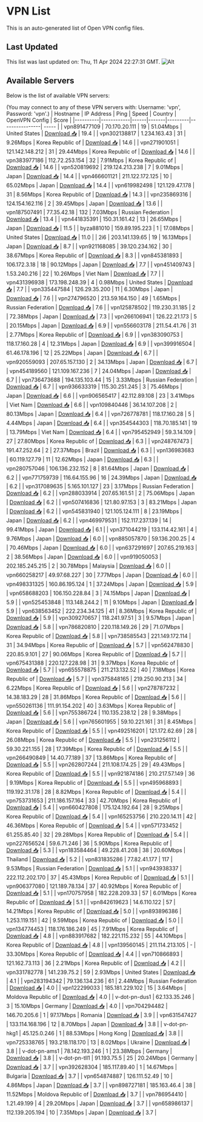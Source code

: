 # VPN List

This is an auto-generated list of Open VPN config files.

## Last Updated

This list was last updated on: Thu, 11 Apr 2024 22:27:31 GMT.
![Alt](https://repobeats.axiom.co/api/embed/186b98318ef1479477931607c1ad7d823f12451f.svg "Repobeats analytics image")

## Available Servers

Below is the list of available VPN servers:

(You may connect to any of these VPN servers with: Username: 'vpn', Password: 'vpn'.)
| Hostname | IP Address | Ping | Speed | Country | OpenVPN Config | Score |
|----------|------------|------|-------|---------|----------------| ----- |
| vpn891477109 | 70.170.20.111 | 19 | 51.04Mbps | United States | [Download 📥](./configs/server_0_US.ovpn) | 19.4 |
| vpn302138817 | 1.234.163.43 | 31 | 9.26Mbps | Korea Republic of | [Download 📥](./configs/server_1_KR.ovpn) | 14.6 |
| vpn271901051 | 121.142.148.212 | 31 | 29.44Mbps | Korea Republic of | [Download 📥](./configs/server_2_KR.ovpn) | 14.6 |
| vpn383977186 | 112.72.253.154 | 32 | 7.91Mbps | Korea Republic of | [Download 📥](./configs/server_3_KR.ovpn) | 14.6 |
| vpn520819692 | 219.124.213.238 | 7 | 9.01Mbps | Japan | [Download 📥](./configs/server_4_JP.ovpn) | 14.4 |
| vpn466601121 | 211.122.172.125 | 10 | 65.02Mbps | Japan | [Download 📥](./configs/server_5_JP.ovpn) | 14.4 |
| vpn619982498 | 121.129.47.178 | 31 | 8.56Mbps | Korea Republic of | [Download 📥](./configs/server_6_KR.ovpn) | 14.3 |
| vpn235869316 | 124.154.162.116 | 2 | 39.45Mbps | Japan | [Download 📥](./configs/server_7_JP.ovpn) | 13.6 |
| vpn187507491 | 77.35.42.18 | 132 | 7.03Mbps | Russian Federation | [Download 📥](./configs/server_8_RU.ovpn) | 13.4 |
| vpn441835391 | 150.31.161.42 | 13 | 26.65Mbps | Japan | [Download 📥](./configs/server_9_JP.ovpn) | 11.5 |
| byza881010 | 159.89.195.223 | 1 | 17.08Mbps | United States | [Download 📥](./configs/server_10_US.ovpn) | 11.0 |
| 2i6 | 203.141.139.65 | 19 | 16.13Mbps | Japan | [Download 📥](./configs/server_11_JP.ovpn) | 8.7 |
| vpn921168085 | 39.120.234.162 | 30 | 38.67Mbps | Korea Republic of | [Download 📥](./configs/server_12_KR.ovpn) | 8.3 |
| vpn845381893 | 106.172.3.18 | 18 | 90.12Mbps | Japan | [Download 📥](./configs/server_13_JP.ovpn) | 7.7 |
| vpn451409743 | 1.53.240.216 | 22 | 10.26Mbps | Viet Nam | [Download 📥](./configs/server_14_VN.ovpn) | 7.7 |
| vpn431396938 | 173.198.248.39 | 4 | 0.98Mbps | United States | [Download 📥](./configs/server_15_US.ovpn) | 7.7 |
| vpn335447584 | 126.29.35.200 | 11 | 6.30Mbps | Japan | [Download 📥](./configs/server_16_JP.ovpn) | 7.6 |
| vpn274796520 | 213.59.164.150 | 49 | 1.65Mbps | Russian Federation | [Download 📥](./configs/server_17_RU.ovpn) | 7.6 |
| vpn125878502 | 119.230.31.185 | 2 | 72.38Mbps | Japan | [Download 📥](./configs/server_18_JP.ovpn) | 7.3 |
| vpn266106941 | 126.22.21.173 | 5 | 20.15Mbps | Japan | [Download 📥](./configs/server_19_JP.ovpn) | 6.9 |
| vpn556603178 | 211.54.41.76 | 31 | 2.77Mbps | Korea Republic of | [Download 📥](./configs/server_20_KR.ovpn) | 6.9 |
| vpn383090753 | 118.17.160.28 | 4 | 12.31Mbps | Japan | [Download 📥](./configs/server_21_JP.ovpn) | 6.9 |
| vpn399916504 | 61.46.178.196 | 12 | 25.22Mbps | Japan | [Download 📥](./configs/server_22_JP.ovpn) | 6.7 |
| vpn920559093 | 207.65.157.130 | 2 | 34.13Mbps | Japan | [Download 📥](./configs/server_23_JP.ovpn) | 6.7 |
| vpn454189560 | 121.109.167.236 | 7 | 24.04Mbps | Japan | [Download 📥](./configs/server_24_JP.ovpn) | 6.7 |
| vpn736473688 | 194.135.103.44 | 15 | 3.33Mbps | Russian Federation | [Download 📥](./configs/server_25_RU.ovpn) | 6.7 |
| vpn936633319 | 115.30.251.245 | 3 | 75.46Mbps | Japan | [Download 📥](./configs/server_26_JP.ovpn) | 6.6 |
| vpn906565417 | 42.112.89.108 | 23 | 3.41Mbps | Viet Nam | [Download 📥](./configs/server_27_VN.ovpn) | 6.6 |
| vpn109840446 | 36.14.107.208 | 2 | 80.13Mbps | Japan | [Download 📥](./configs/server_28_JP.ovpn) | 6.4 |
| vpn726778781 | 118.17.160.28 | 5 | 4.44Mbps | Japan | [Download 📥](./configs/server_29_JP.ovpn) | 6.4 |
| vpn354544303 | 118.70.185.141 | 19 | 13.79Mbps | Viet Nam | [Download 📥](./configs/server_30_VN.ovpn) | 6.4 |
| vpn795452949 | 59.3.14.109 | 27 | 27.80Mbps | Korea Republic of | [Download 📥](./configs/server_31_KR.ovpn) | 6.3 |
| vpn248767473 | 191.47.252.64 | 2 | 27.37Mbps | Brazil | [Download 📥](./configs/server_32_BR.ovpn) | 6.3 |
| vpn136983683 | 60.119.127.79 | 11 | 12.62Mbps | Japan | [Download 📥](./configs/server_33_JP.ovpn) | 6.3 |
| vpn280757046 | 106.136.232.152 | 8 | 81.64Mbps | Japan | [Download 📥](./configs/server_34_JP.ovpn) | 6.2 |
| vpn771759739 | 116.64.155.96 | 16 | 24.39Mbps | Japan | [Download 📥](./configs/server_35_JP.ovpn) | 6.2 |
| vpn317089635 | 5.165.101.127 | 23 | 3.17Mbps | Russian Federation | [Download 📥](./configs/server_36_RU.ovpn) | 6.2 |
| vpn288033914 | 207.65.161.51 | 2 | 75.06Mbps | Japan | [Download 📥](./configs/server_37_JP.ovpn) | 6.2 |
| vpn507416836 | 121.80.97.153 | 3 | 83.21Mbps | Japan | [Download 📥](./configs/server_38_JP.ovpn) | 6.2 |
| vpn545831940 | 121.105.124.111 | 8 | 23.19Mbps | Japan | [Download 📥](./configs/server_39_JP.ovpn) | 6.2 |
| vpn469979531 | 152.117.237.139 | 14 | 99.41Mbps | Japan | [Download 📥](./configs/server_40_JP.ovpn) | 6.1 |
| vpn371044219 | 133.114.42.161 | 4 | 9.76Mbps | Japan | [Download 📥](./configs/server_41_JP.ovpn) | 6.0 |
| vpn885057870 | 59.136.200.25 | 4 | 70.46Mbps | Japan | [Download 📥](./configs/server_42_JP.ovpn) | 6.0 |
| vpn637291697 | 207.65.219.163 | 2 | 38.56Mbps | Japan | [Download 📥](./configs/server_43_JP.ovpn) | 6.0 |
| vpn919050053 | 202.185.245.215 | 2 | 30.78Mbps | Malaysia | [Download 📥](./configs/server_44_MY.ovpn) | 6.0 |
| vpn660258217 | 49.97.68.227 | 30 | 7.77Mbps | Japan | [Download 📥](./configs/server_45_JP.ovpn) | 6.0 |
| vpn498331325 | 160.86.195.124 | 1 | 37.24Mbps | Japan | [Download 📥](./configs/server_46_JP.ovpn) | 5.9 |
| vpn658688203 | 106.150.228.84 | 3 | 74.15Mbps | Japan | [Download 📥](./configs/server_47_JP.ovpn) | 5.9 |
| vpn525453848 | 113.148.244.2 | 11 | 9.10Mbps | Japan | [Download 📥](./configs/server_48_JP.ovpn) | 5.9 |
| vpn638563452 | 222.234.34.125 | 41 | 8.36Mbps | Korea Republic of | [Download 📥](./configs/server_49_KR.ovpn) | 5.9 |
| vpn309270657 | 118.241.97.51 | 3 | 9.57Mbps | Japan | [Download 📥](./configs/server_50_JP.ovpn) | 5.8 |
| vpn786820810 | 220.118.149.26 | 29 | 71.07Mbps | Korea Republic of | [Download 📥](./configs/server_51_KR.ovpn) | 5.8 |
| vpn738585543 | 221.149.172.114 | 31 | 34.94Mbps | Korea Republic of | [Download 📥](./configs/server_52_KR.ovpn) | 5.7 |
| vpn562478830 | 220.85.9.101 | 27 | 90.06Mbps | Korea Republic of | [Download 📥](./configs/server_53_KR.ovpn) | 5.7 |
| vpn675431388 | 220.127.228.98 | 31 | 9.37Mbps | Korea Republic of | [Download 📥](./configs/server_54_KR.ovpn) | 5.7 |
| vpn655578875 | 211.213.132.52 | 40 | 7.18Mbps | Korea Republic of | [Download 📥](./configs/server_55_KR.ovpn) | 5.7 |
| vpn375848165 | 219.250.90.213 | 34 | 6.22Mbps | Korea Republic of | [Download 📥](./configs/server_56_KR.ovpn) | 5.6 |
| vpn278787232 | 14.38.183.29 | 28 | 31.86Mbps | Korea Republic of | [Download 📥](./configs/server_57_KR.ovpn) | 5.6 |
| vpn550261136 | 111.91.154.202 | 40 | 3.63Mbps | Korea Republic of | [Download 📥](./configs/server_58_KR.ovpn) | 5.6 |
| vpn755386724 | 110.135.238.12 | 28 | 9.38Mbps | Japan | [Download 📥](./configs/server_59_JP.ovpn) | 5.6 |
| vpn765601955 | 59.10.221.161 | 31 | 8.45Mbps | Korea Republic of | [Download 📥](./configs/server_60_KR.ovpn) | 5.5 |
| vpn492516201 | 121.172.62.69 | 28 | 26.08Mbps | Korea Republic of | [Download 📥](./configs/server_61_KR.ovpn) | 5.5 |
| vpn231256112 | 59.30.221.155 | 28 | 17.39Mbps | Korea Republic of | [Download 📥](./configs/server_62_KR.ovpn) | 5.5 |
| vpn266490849 | 14.40.77.189 | 37 | 13.86Mbps | Korea Republic of | [Download 📥](./configs/server_63_KR.ovpn) | 5.5 |
| vpn262807244 | 211.108.174.25 | 29 | 49.43Mbps | Korea Republic of | [Download 📥](./configs/server_64_KR.ovpn) | 5.5 |
| vpn921874186 | 210.217.57.149 | 36 | 9.19Mbps | Korea Republic of | [Download 📥](./configs/server_65_KR.ovpn) | 5.5 |
| vpn495968893 | 119.192.31.178 | 28 | 8.82Mbps | Korea Republic of | [Download 📥](./configs/server_66_KR.ovpn) | 5.4 |
| vpn753731653 | 211.186.157.164 | 33 | 42.70Mbps | Korea Republic of | [Download 📥](./configs/server_67_KR.ovpn) | 5.4 |
| vpn660427808 | 175.124.192.64 | 28 | 9.25Mbps | Korea Republic of | [Download 📥](./configs/server_68_KR.ovpn) | 5.4 |
| vpn165253756 | 210.220.14.11 | 42 | 46.36Mbps | Korea Republic of | [Download 📥](./configs/server_69_KR.ovpn) | 5.4 |
| vpn571733452 | 61.255.85.40 | 32 | 29.28Mbps | Korea Republic of | [Download 📥](./configs/server_70_KR.ovpn) | 5.4 |
| vpn227656524 | 59.6.71.246 | 36 | 5.90Mbps | Korea Republic of | [Download 📥](./configs/server_71_KR.ovpn) | 5.3 |
| vpn183584464 | 49.228.41.208 | 38 | 20.60Mbps | Thailand | [Download 📥](./configs/server_72_TH.ovpn) | 5.2 |
| vpn831835286 | 77.82.41.177 | 117 | 9.53Mbps | Russian Federation | [Download 📥](./configs/server_73_RU.ovpn) | 5.1 |
| vpn943938337 | 222.112.202.170 | 37 | 45.43Mbps | Korea Republic of | [Download 📥](./configs/server_74_KR.ovpn) | 5.1 |
| vpn906377080 | 121.189.78.134 | 37 | 40.92Mbps | Korea Republic of | [Download 📥](./configs/server_75_KR.ovpn) | 5.1 |
| vpn170757958 | 182.228.209.33 | 57 | 6.01Mbps | Korea Republic of | [Download 📥](./configs/server_76_KR.ovpn) | 5.1 |
| vpn842619623 | 14.6.110.122 | 57 | 14.21Mbps | Korea Republic of | [Download 📥](./configs/server_77_KR.ovpn) | 5.0 |
| vpn893896386 | 1.253.119.151 | 42 | 9.59Mbps | Korea Republic of | [Download 📥](./configs/server_78_KR.ovpn) | 5.0 |
| vpn134774453 | 118.176.186.249 | 45 | 7.91Mbps | Korea Republic of | [Download 📥](./configs/server_79_KR.ovpn) | 4.8 |
| vpn883917682 | 182.221.115.232 | 55 | 44.10Mbps | Korea Republic of | [Download 📥](./configs/server_80_KR.ovpn) | 4.8 |
| vpn139560145 | 211.114.213.105 | - | 33.30Mbps | Korea Republic of | [Download 📥](./configs/server_81_KR.ovpn) | 4.4 |
| vpn710866893 | 121.162.73.113 | 36 | 2.21Mbps | Korea Republic of | [Download 📥](./configs/server_82_KR.ovpn) | 4.2 |
| vpn331782778 | 141.239.75.2 | 59 | 2.93Mbps | United States | [Download 📥](./configs/server_83_US.ovpn) | 4.1 |
| vpn283194342 | 79.136.134.236 | 61 | 2.44Mbps | Russian Federation | [Download 📥](./configs/server_84_RU.ovpn) | 4.0 |
| vpn122299033 | 185.181.229.102 | 15 | 3.64Mbps | Moldova Republic of | [Download 📥](./configs/server_85_MD.ovpn) | 4.0 |
| v-dot-pn-dus1 | 62.133.35.246 | 3 | 15.10Mbps | Germany | [Download 📥](./configs/server_86_DE.ovpn) | 4.0 |
| vpn704294482 | 146.70.205.6 | 1 | 97.17Mbps | Romania | [Download 📥](./configs/server_87_RO.ovpn) | 3.9 |
| vpn631547427 | 133.114.168.196 | 12 | 8.70Mbps | Japan | [Download 📥](./configs/server_88_JP.ovpn) | 3.8 |
| v-dot-pn-hkg1 | 45.125.0.246 | 1 | 88.53Mbps | Hong Kong | [Download 📥](./configs/server_89_HK.ovpn) | 3.8 |
| vpn725338765 | 193.218.118.170 | 13 | 8.02Mbps | Ukraine | [Download 📥](./configs/server_90_UA.ovpn) | 3.8 |
| v-dot-pn-ams1 | 78.142.193.246 | 1 | 23.38Mbps | Germany | [Download 📥](./configs/server_91_DE.ovpn) | 3.8 |
| v-dot-pn-tll1 | 91.193.75.5 | 25 | 20.24Mbps | Germany | [Download 📥](./configs/server_92_DE.ovpn) | 3.7 |
| vpn392628304 | 185.117.89.40 | 1 | 14.67Mbps | Bulgaria | [Download 📥](./configs/server_93_BG.ovpn) | 3.7 |
| vpn654874887 | 126.111.52.49 | 10 | 4.86Mbps | Japan | [Download 📥](./configs/server_94_JP.ovpn) | 3.7 |
| vpn898727181 | 185.163.46.4 | 38 | 11.52Mbps | Moldova Republic of | [Download 📥](./configs/server_95_MD.ovpn) | 3.7 |
| vpn786954410 | 1.21.49.199 | 4 | 29.20Mbps | Japan | [Download 📥](./configs/server_96_JP.ovpn) | 3.7 |
| vpn658986137 | 112.139.205.194 | 10 | 7.35Mbps | Japan | [Download 📥](./configs/server_97_JP.ovpn) | 3.7 |
